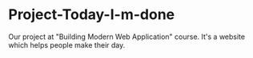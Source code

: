 # Project-Today-I-m-done
Our project at "Building Modern Web Application" course. It's a website which helps people make their day. 
